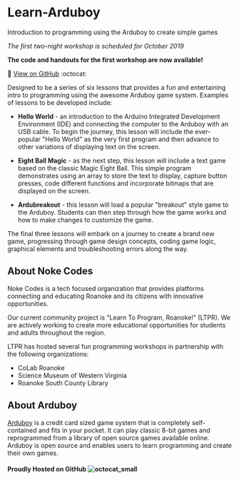 # Learn-Arduboy
Introduction to programming using the Arduboy to create simple games

*The first two-night workshop is scheduled for October 2019*

**The code and handouts for the first workshop are now available!**

:rocket: [View on GitHub](https://github.com/LearnToProgramRoanoke/Learn-Arduboy) :octocat:

Designed to be a series of six lessons that provides a fun and entertaining intro to programming using the awesome Arduboy game system. Examples of lessons to be developed include:

* **Hello World** - an introduction to the Arduino Integrated Development Environment (IDE) and connecting the computer to the Arduboy with an USB cable. To begin the journey, this lesson will include the ever-popular "Hello World" as the very first program and then advance to other variations of displaying text on the screen.

* **Eight Ball Magic** - as the next step, this lesson will include a text game based on the classic Magic Eight Ball. This simple program demonstrates using an array to store the text to display, capture button presses, code different functions and incorporate bitmaps that are displayed on the screen.

* **Ardubreakout** - this lesson will load a popular "breakout" style game to the Arduboy. Students can then step through how the game works and how to make changes to customize the game.

The final three lessons will embark on a journey to create a brand new game, progressing through game design concepts, coding game logic, graphical elements and troubleshooting errors along the way.

## About Noke Codes

Noke Codes is a tech focused organization that provides platforms connecting and educating Roanoke and its citizens with innovative opportunities. 

Our current community project is "Learn To Program, Roanoke!" (LTPR). We are actively working to create more educational opportunities for students and adults throughout the region. 

LTPR has hosted several fun programming workshops in partnership with the following organizations:

* CoLab Roanoke
* Science Museum of Western Virginia
* Roanoke South County Library

## About Arduboy

[Arduboy](https://arduboy.com/) is a credit card sized game system that is completely self-contained and fits in your pocket. It can play classic 8-bit games and reprogrammed from a library of open source games available online. Arduboy is open source and enables users to learn programming and create their own games.

#### Proudly Hosted on GitHub ![octocat_small](https://github.githubassets.com/images/icons/emoji/octocat.png)
